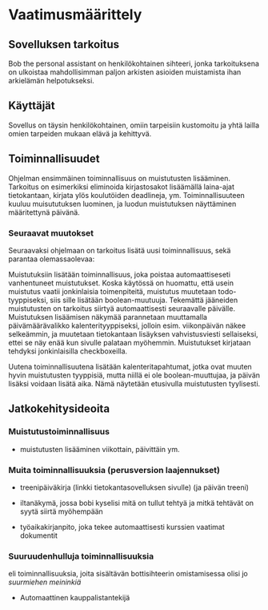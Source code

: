 # Vaatimusmäärittely

## Sovelluksen tarkoitus

Bob the personal assistant on henkilökohtainen sihteeri, jonka tarkoituksena on ulkoistaa mahdollisimman paljon arkisten asioiden muistamista ihan arkielämän helpotukseksi.

## Käyttäjät

Sovellus on täysin henkilökohtainen, omiin tarpeisiin kustomoitu ja yhtä lailla omien tarpeiden mukaan elävä ja kehittyvä.

## Toiminnallisuudet

Ohjelman ensimmäinen toiminnallisuus on muistutusten lisääminen. Tarkoitus on esimerkiksi eliminoida kirjastosakot lisäämällä laina-ajat tietokantaan, kirjata ylös koulutöiden deadlineja, ym. Toiminnallisuuteen kuuluu muisututuksen luominen, ja luodun muistutuksen näyttäminen määritettynä päivänä.

### Seuraavat muutokset

Seuraavaksi ohjelmaan on tarkoitus lisätä uusi toiminnallisuus, sekä parantaa olemassaolevaa:

Muistutuksiin lisätään toiminnallisuus, joka poistaa automaattiseseti vanhentuneet muistutukset. Koska käytössä on huomattu, että usein muistutus vaatii jonkinlaisia toimenpiteitä, muistutus muutetaan todo-tyyppiseksi, siis sille lisätään boolean-muutuuja. Tekemättä jääneiden muistutusten on tarkoitus siirtyä automaattisesti seuraavalle päivälle. Muistutuksen lisäämisen näkymää parannetaan muuttamalla päivämäärävalikko kalenterityyppiseksi, jolloin esim. viikonpäivän näkee selkeämmin, ja muutetaan tietokantaan lisäyksen vahvistusviesti sellaiseksi, ettei se näy enää kun sivulle palataan myöhemmin. Muistutukset kirjataan tehdyksi jonkinlaisilla checkboxeilla.

Uutena toiminnallisuutena lisätään kalenteritapahtumat, jotka ovat muuten hyvin muistutusten tyyppisiä, mutta niillä ei ole boolean-muuttujaa, ja päivän lisäksi voidaan lisätä aika. Nämä näytetään etusivulla  muistutusten tyylisesti.

## Jatkokehitysideoita

### Muistutustoiminnallisuus

 * muistutusten lisääminen viikottain, päivittäin ym.

 ### Muita toiminnallisuuksia (perusversion laajennukset)

 * treenipäiväkirja (linkki tietokantasovelluksen sivulle) (ja päivän treeni)

 * iltanäkymä, jossa bobi kyselisi mitä on tullut tehtyä ja mitkä tehtävät on syytä siirtä myöhempään

 * työaikakirjanpito, joka tekee automaattisesti kurssien vaatimat dokumentit

### Suuruudenhulluja toiminnallisuuksia

eli toiminnallisuuksia, joita sisältävän bottisihteerin omistamisessa olisi jo *suurmiehen meininkiä*

* Automaattinen kauppalistantekijä
